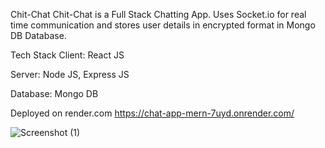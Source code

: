Chit-Chat
Chit-Chat is a Full Stack Chatting App. Uses Socket.io for real time communication and stores user details in encrypted format in Mongo DB Database.

Tech Stack
Client: React JS

Server: Node JS, Express JS

Database: Mongo DB

Deployed on render.com
https://chat-app-mern-7uyd.onrender.com/

![Screenshot (1)](https://github.com/Newton1037/CHAT-APP-MERN/assets/110709764/2c910f86-da45-4fd5-88f2-3c57d86d7719)
